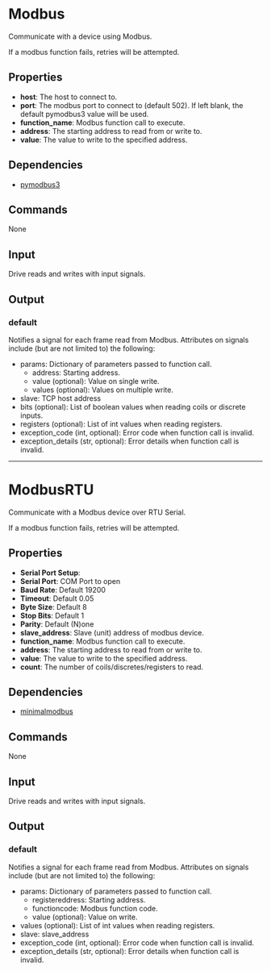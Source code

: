 Modbus
======

Communicate with a device using Modbus.

If a modbus function fails, retries will be attempted.

Properties
----------

-   **host**: The host to connect to.
-   **port**: The modbus port to connect to (default 502). If left blank, the default pymodbus3 value will be used.
-   **function_name**: Modbus function call to execute.
-   **address**: The starting address to read from or write to.
-   **value**: The value to write to the specified address.

Dependencies
------------

-   [pymodbus3](https://pypi.python.org/pypi/pymodbus3/1.0.0)

Commands
--------
None

Input
-----
Drive reads and writes with input signals.

Output
------

### default

Notifies a signal for each frame read from Modbus. Attributes on signals include (but are not limited to) the following:

  - params: Dictionary of parameters passed to function call.
    - address: Starting address.
    - value (optional): Value on single write.
    - values (optional): Values on multiple write.
  - slave: TCP host address
  - bits (optional): List of boolean values when reading coils or discrete inputs.
  - registers (optional): List of int values when reading registers.
  - exception_code (int, optional): Error code when function call is invalid.
  - exception_details (str, optional): Error details when function call is invalid.

------------------------------------------------------------------------------

ModbusRTU
=========

Communicate with a Modbus device over RTU Serial.

If a modbus function fails, retries will be attempted.

Properties
----------
-   **Serial Port Setup**:
 -   **Serial Port**: COM Port to open
 -   **Baud Rate**: Default 19200
 -   **Timeout**: Default 0.05
 -   **Byte Size**: Default 8
 -   **Stop Bits**: Default 1
 -   **Parity**: Default (N)one
-   **slave_address**: Slave (unit) address of modbus device.
-   **function_name**: Modbus function call to execute.
-   **address**: The starting address to read from or write to.
-   **value**: The value to write to the specified address.
-   **count**: The number of coils/discretes/registers to read.

Dependencies
------------

-   [minimalmodbus](https://pypi.python.org/pypi/MinimalModbus)

Commands
--------
None

Input
-----
Drive reads and writes with input signals.

Output
------

### default

Notifies a signal for each frame read from Modbus. Attributes on signals include (but are not limited to) the following:

  - params: Dictionary of parameters passed to function call.
    - registereddress: Starting address.
    - functioncode: Modbus function code.
    - value (optional): Value on write.
  - values (optional): List of int values when reading registers.
  - slave: slave_address
  - exception_code (int, optional): Error code when function call is invalid.
  - exception_details (str, optional): Error details when function call is invalid.
